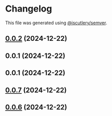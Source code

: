 # Changelog

This file was generated using [@jscutlery/semver](https://github.com/jscutlery/semver).

## [0.0.2](https://github.com/79nivek/homebridge-kevin-plugin/compare/v0.0.1...v0.0.2) (2024-12-22)



## 0.0.1 (2024-12-22)



## 0.0.1 (2024-12-22)



## [0.0.7](https://github.com/79nivek/homebridge-kevin-plugin/compare/v0.0.6...v0.0.7) (2024-12-22)



## [0.0.6](https://github.com/79nivek/homebridge-kevin-plugin/compare/v0.0.5...v0.0.6) (2024-12-22)
